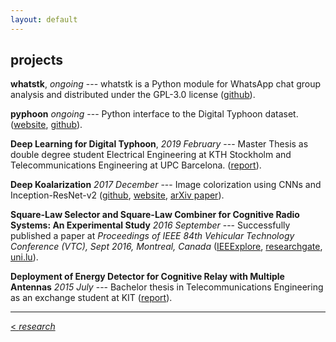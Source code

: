 ```yaml
---
layout: default
---
```


## projects

**whatstk**, *ongoing* --- whatstk is a Python module for WhatsApp chat group analysis and distributed under the GPL-3.0 license ([github](https://github.com/lucasrodes/whatstk)).

**pyphoon** *ongoing* --- Python interface to the Digital Typhoon dataset. ([website](http://lcsrg.me/pyphoon), [github](https://github.com/lucasrodes/pyphoon)).

**Deep Learning for Digital Typhoon**, *2019 February* --- Master Thesis as double degree student Electrical Engineering at KTH Stockholm and Telecommunications Engineering at UPC Barcelona. ([report](http://www.diva-portal.org/smash/record.jsf?pid=diva2%3A1304600&dswid=-9197)).

**Deep Koalarization** *2017 December* --- Image colorization using CNNs and Inception-ResNet-v2 ([github](https://github.com/baldassarreFe/deep-koalarization), [website](http://lcsrg.me/deep-koalarization), [arXiv paper](https://arxiv.org/abs/1712.03400)).

**Square-Law Selector and Square-Law Combiner for Cognitive Radio Systems: An Experimental Study** *2016 September* --- Successfully published a paper at *Proceedings of IEEE 84th Vehicular Technology Conference (VTC), Sept 2016, Montreal, Canada* ([IEEExplore](http://ieeexplore.ieee.org/document/7881236/?reload=true), [researchgate](https://www.researchgate.net/publication/315468535_Square-Law_Selector_and_Square-Law_Combiner_for_Cognitive_Radio_Systems_An_Experimental_Study), [uni.lu](http://orbilu.uni.lu/handle/10993/29334)).

**Deployment of Energy Detector for Cognitive Relay with Multiple Antennas** *2015 July* --- Bachelor thesis in Telecommunications Engineering as an exchange student at KIT ([report](https://upcommons.upc.edu/bitstream/handle/2117/77499/Deployment%20of%20Energy%20Detector%20for%20Cognitive%20Relay%20with%20Multiple%20Antennas%20%28Bachelor%20Thesis%20by%20Lucas%20Rodes%29.pdf?sequence=1&isAllowed=y)).

<hr>

[< *research*](research.md) <br/>
<a href="{{ site.baseurl }}/index.html"><i class='fa fa-home'></i>
 
